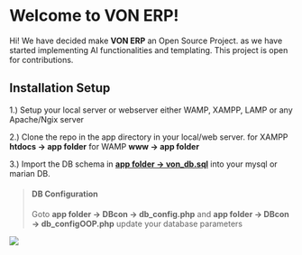 # Welcome to VON ERP!

Hi! We have decided make **VON ERP** an Open Source Project. as we have started implementing AI functionalities and templating.  This project is open for contributions.

## Installation Setup
1.) Setup your local server or webserver either WAMP, XAMPP, LAMP or any Apache/Ngix server 

2.) Clone the repo in the app directory in your local/web server. 
for XAMPP **htdocs -> app folder**
for WAMP **www -> app folder**

3.) Import the DB schema in [**app folder -> von_db.sql**](https://github.com/VicNic1234/VON_ERP_Pub/blob/main/von_db.sql) into your mysql or marian DB.



> #### <i class="fa fa-gear fa-spin fa-2x" style="color: firebrick"></i> DB Configuration
> Goto **app folder -> DBcon -> db_config.php** and **app folder -> DBcon -> db_configOOP.php** update your database parameters


![](https://elchabod.com/VON%20ERP%20Login.png)

